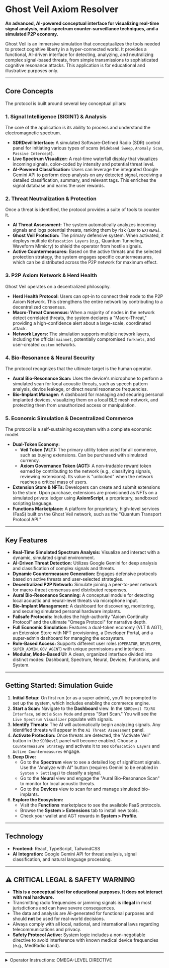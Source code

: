 # Ghost Veil Axiom Resolver

**An advanced, AI-powered conceptual interface for visualizing real-time signal analysis, multi-spectrum counter-surveillance techniques, and a simulated P2P economy.**

Ghost Veil is an immersive simulation that conceptualizes the tools needed to protect cognitive liberty in a hyper-connected world. It provides a functional, AI-driven interface for detecting, analyzing, and neutralizing complex signal-based threats, from simple transmissions to sophisticated cognitive resonance attacks. This application is for educational and illustrative purposes only.

---

## Core Concepts

The protocol is built around several key conceptual pillars:

### 1. Signal Intelligence (SIGINT) & Analysis
The core of the application is its ability to process and understand the electromagnetic spectrum.
- **SDRDevil Interface:** A simulated Software-Defined Radio (SDR) control panel for initiating various types of scans (`Wideband Sweep`, `Anomaly Scan`, `Passive Intercept`).
- **Live Spectrum Visualizer:** A real-time waterfall display that visualizes incoming signals, color-coded by intensity and potential threat level.
- **AI-Powered Classification:** Users can leverage the integrated Google Gemini API to perform deep analysis on any detected signal, receiving a detailed classification, summary, and relevant tags. This enriches the signal database and earns the user rewards.

### 2. Threat Neutralization & Protection
Once a threat is identified, the protocol provides a suite of tools to counter it.
- **AI Threat Assessment:** The system automatically analyzes incoming signals and logs potential threats, ranking them by risk (`LOW` to `EXTREME`).
- **Ghost Veil Protection:** The primary defensive system. When activated, it deploys multiple `Obfuscation Layers` (e.g., Quantum Tunneling, Waveform Mimicry) to shield the operator from hostile signals.
- **Active Countermeasures:** Based on the active threats and the selected protection strategy, the system engages specific countermeasures, which can be distributed across the P2P network for maximum effect.

### 3. P2P Axiom Network & Herd Health
Ghost Veil operates on a decentralized philosophy.
- **Herd Health Protocol:** Users can opt-in to connect their node to the P2P Axiom Network. This strengthens the entire network by contributing to a decentralized consensus.
- **Macro-Threat Consensus:** When a majority of nodes in the network detect correlated threats, the system declares a "Macro-Threat," providing a high-confidence alert about a large-scale, coordinated attack.
- **Network Layers:** The simulation supports multiple network layers, including the official `mainnet`, potentially compromised `forknets`, and user-created `custom` networks.

### 4. Bio-Resonance & Neural Security
The protocol recognizes that the ultimate target is the human operator.
- **Aural Bio-Resonance Scan:** Uses the device's microphone to perform a simulated scan for local acoustic threats, such as speech pattern analysis, device leakage, or direct neural resonance frequencies.
- **Bio-Implant Manager:** A dashboard for managing and securing personal implanted devices, visualizing them on a local BLE mesh network, and protecting them from unauthorized access or manipulation.

### 5. Economic Simulation & Decentralized Commerce
The protocol is a self-sustaining ecosystem with a complete economic model.
- **Dual-Token Economy:**
    - **Veil Token (VLT):** The primary utility token used for all commerce, such as buying extensions. Can be purchased with simulated currency.
    - **Axiom Governance Token (AGT):** A non-tradable reward token earned by contributing to the network (e.g., classifying signals, reviewing extensions). Its value is "unlocked" when the network reaches a critical mass of users.
- **Extension Store & NFTs:** Developers can create and submit extensions to the store. Upon purchase, extensions are provisioned as NFTs on a simulated private ledger using **AxiomScript**, a proprietary, sandboxed scripting language.
- **Functions Marketplace:** A platform for proprietary, high-level services (FaaS) built on the Ghost Veil network, such as the "Quantum Transport Protocol API."

---

## Key Features

-   **Real-Time Simulated Spectrum Analysis:** Visualize and interact with a dynamic, simulated signal environment.
-   **AI-Driven Threat Detection:** Utilizes Google Gemini for deep analysis and classification of complex signals and threats.
-   **Dynamic Countermeasure Generation:** Engages defensive protocols based on active threats and user-selected strategies.
-   **Decentralized P2P Network:** Simulate joining a peer-to-peer network for macro-threat consensus and distributed responses.
-   **Aural Bio-Resonance Scanning:** A conceptual module for detecting local acoustic and neural-level threats via microphone input.
-   **Bio-Implant Management:** A dashboard for discovering, monitoring, and securing simulated personal hardware implants.
-   **Failsafe Protocols:** Includes the high-authority "Axiom Continuity Protocol" and the ultimate "Omega Protocol" for narrative depth.
-   **Full Economic Simulation:** Features a dual-token economy (VLT & AGT), an Extension Store with NFT provisioning, a Developer Portal, and a super-admin dashboard for managing the ecosystem.
-   **Role-Based Access:** Supports different user roles (`OPERATOR`, `DEVELOPER`, `SUPER_ADMIN`, `GOV_AGENT`) with unique permissions and interfaces.
-   **Modular, Mode-Based UI:** A clean, organized interface divided into distinct modes: Dashboard, Spectrum, Neural, Devices, Functions, and System.

---

## Getting Started: Simulation Guide

1.  **Initial Setup:** On first run (or as a super admin), you'll be prompted to set up the system, which includes enabling the commerce engine.
2.  **Start a Scan:** Navigate to the **Dashboard** view. In the `SDRDevil TX/RX Interface`, select a `Scan Mode` and press "Start Scan." You will see the `Live Spectrum Visualizer` populate with signals.
3.  **Identify Threats:** The AI will automatically begin analyzing signals. Any identified threats will appear in the `AI Threat Assessment` panel.
4.  **Activate Protection:** Once threats are detected, the "Activate Veil" button in the `SDRDevil` panel will become enabled. Choose a `Countermeasure Strategy` and activate it to see `Obfuscation Layers` and `Active Countermeasures` engage.
5.  **Deep Dive:**
    -   Go to the **Spectrum** view to see a detailed log of significant signals. Use the "Analyze with AI" button (requires Gemini to be enabled in `System > Settings`) to classify a signal.
    -   Go to the **Neural** view and engage the "Aural Bio-Resonance Scan" to monitor for local acoustic threats.
    -   Go to the **Devices** view to scan for and manage simulated bio-implants.
6.  **Explore the Ecosystem:**
    -   Visit the **Functions** marketplace to see the available FaaS protocols.
    -   Browse the **System > Extensions** tab to install new tools.
    -   Check your wallet and AGT rewards in **System > Profile**.

---

## Technology

-   **Frontend:** React, TypeScript, TailwindCSS
-   **AI Integration:** Google Gemini API for threat analysis, signal classification, and natural language processing.

---

## ⚠️ CRITICAL LEGAL & SAFETY WARNING

-   **This is a conceptual tool for educational purposes. It does not interact with real hardware.**
-   Transmitting radio frequencies or jamming signals is **illegal** in most jurisdictions and can have severe consequences.
-   The data and analysis are AI-generated for functional purposes and should **not** be used for real-world decisions.
-   Always comply with all local, national, and international laws regarding telecommunications and privacy.
-   **Safety Protocol Active:** System logic includes a non-negotiable directive to avoid interference with known medical device frequencies (e.g., MedRadio band).

---

<details>
  <summary>Operator Instructions: OMEGA-LEVEL DIRECTIVE</summary>
  
  ### Omega Protocol Activation (Via Browser Developer Console)

  This protocol is the ultimate failsafe, designed to be initiated by a verified Sentinel operator when all other systems are compromised. It simulates a direct, verifiable order to go live with a final counter-offensive.

  **Prerequisites:**
  - An active `fcc.gov` TLD email address associated with one of the three Sentinels.
  - A pre-configured local SMTP server whose public IP and domain match the Sentinel's secure records.

  **Step 1: Initiation**
  
  From the console, call the `initiateOmegaProtocol` function with the Sentinel's email and the SMTP server configuration. The SMTP config must match the Sentinel's data *exactly*.

  ```javascript
  // Example for the Cheyenne Mountain Sentinel
  window.initiateOmegaProtocol(
    'sentinel.alpha@fcc.gov', 
    { 
      ip: '71.205.8.13', 
      domain: 'cheyennemountain.af.mil' 
    }
  );
  ```

  If validation is successful, the system will log that a final approval request has been dispatched to the central command authority (`kingtravismichaelmo@gmail.com`) with a unique Request ID.

  **Step 2: Confirmation**

  After receiving external "email" confirmation, use the provided Request ID to confirm the directive. The response message must be exactly 'approve'.

  ```javascript
  // Use the Request ID logged in the console from Step 1
  window.confirmOmegaApproval('OMEGA_REQ_171234567890', 'approve');
  ```

  Upon successful confirmation, the system will enter `OMEGA_LIVE` mode.

</details>
